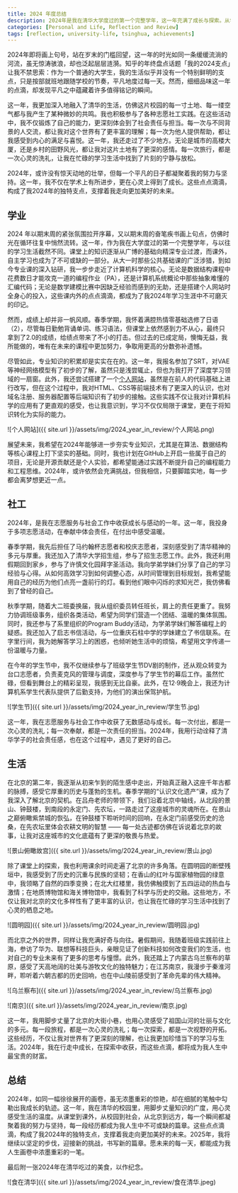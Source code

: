 ```yaml
---
title: 2024 年度总结
description: 2024年是我在清华大学度过的第一个完整学年，这一年充满了成长与探索。从学术上的深入钻研到志愿服务的积极参与，从北京的文化遗产探索到全国各地的旅行，我在平凡的日子里找到了属于自己的支点。
categories: [Personal and Life, Reflection and Review]
tags: [reflection, university-life, tsinghua, achievements]
---
```


2024年即将画上句号，站在岁末的门槛回望，这一年的时光如同一条缓缓流淌的河流，虽无惊涛骇浪，却也泛起层层涟漪。知乎的年终盘点话题「我的2024支点」让我不禁思索：作为一个普通的大学生，我的生活似乎并没有一个特别鲜明的支点，只是按部就班地跟随学校的节奏，平凡地度过每一天。然而，细细品味这一年的点滴，却发现平凡之中蕴藏着许多值得铭记的瞬间。

这一年，我更加深入地融入了清华的生活，仿佛这片校园的每一寸土地、每一缕空气都与我产生了某种微妙的共鸣。我也积极参与了各种志愿社工实践。在这些活动中，我不仅锻炼了自己的能力，更深刻体会到了社会责任与担当。每一次与不同背景的人交流，都让我对这个世界有了更丰富的理解；每一次为他人提供帮助，都让我感受到内心的满足与喜悦。这一年，我还走过了不少地方。无论是城市的高楼大厦，还是乡村的田野风光，都让我对这片土地有了更深的感情。每一次旅行，都是一次心灵的洗礼，让我在忙碌的学习生活中找到了片刻的宁静与放松。

2024年，或许没有惊天动地的壮举，但每一个平凡的日子都凝聚着我的努力与坚持。这一年，我不仅在学术上有所进步，更在心灵上得到了成长。这些点点滴滴，构成了我2024年的独特支点，支撑着我走向更加美好的未来。

## 学业

2024 年以期末周的紧张氛围拉开序幕，又以期末周的奋笔疾书画上句点，仿佛时光在循环往复中悄然流转。这一年，作为我在大学度过的第一个完整学年，与以往的学习生活截然不同。课堂上的知识逐渐从广博的基础向精深专业过渡，而课外，自主学习也成为了不可或缺的一部分。从大一时那些公共基础课的广泛涉猎，到如今专业课的深入钻研，我一步步走近了计算机科学的核心。无论是数据结构课程中花费数日才能攻克一道的编程作业（PA），还是计算机系统概论中那些抽象难懂的汇编代码；无论是数学建模比赛中因缺乏经验而感到的无助，还是搭建个人网站时全身心的投入，这些课内外的点点滴滴，都成为了我2024年学习生涯中不可磨灭的印记。

然而，成绩上却并非一帆风顺。春季学期，我怀着满腔热情零基础选修了日语（2），尽管每日勤勉背诵单词、练习语法，但课堂上依然感到力不从心，最终只拿到了2.0的成绩，给绩点带来了不小的打击。但过去的已成定局，懊悔无益，我所能做的，唯有在未来的课程中更加努力，争取用更高的分数弥补遗憾。

尽管如此，专业知识的积累却是实实在在的。这一年，我报名参加了SRT，对VAE等神经网络模型有了初步的了解，虽然只是浅尝辄止，但也为我打开了深度学习领域的一扇窗。此外，我还尝试搭建了一个[个人网站](https://houlinzhi.com)，虽然是在前人的代码基础上进行改写，但在这个过程中，我对HTML、CSS等前端技术有了更深入的认识，也对域名注册、服务器配置等后端知识有了初步的接触。这些实践不仅让我对计算机科学的应用有了更直观的感受，也让我意识到，学习不仅仅局限于课堂，更在于将知识转化为实际的能力。

![个人网站]({{ site.url }}/assets/img/2024_year_in_review/个人网站.png)

展望未来，我希望在2024年能够进一步夯实专业知识，尤其是在算法、数据结构等核心课程上打下坚实的基础。同时，我也计划在GitHub上开启一些属于自己的项目，无论是开源贡献还是个人实验，都希望能通过实践不断提升自己的编程能力和工程思维。2024年，或许依然会充满挑战，但我相信，只要脚踏实地，每一步都会离梦想更近一点。

## 社工

2024年，是我在志愿服务与社会工作中收获成长与感动的一年。这一年，我投身于多项志愿活动，在奉献中体会责任，在付出中感受温暖。

春季学期，我先后担任了马约翰杯志愿者和校庆志愿者，深刻感受到了清华精神的多元与厚重。我还加入了清华大学招生组，参与了招生志愿工作。此外，我还利用假期回到家乡，参与了许慎文化园拜字圣活动。我向学弟学妹们分享了自己的学习经验与心得。从如何高效学习到如何调整心态，从时间管理到目标规划，我希望能用自己的经历为他们点亮一盏前行的灯。看到他们眼中闪烁的求知光芒，我仿佛看到了曾经的自己。

秋季学期，随着大二班委换届，我从组织委员转任班长，肩上的责任更重了。我努力协调班级事务，组织各类活动，希望为同学们营造一个团结、温暖的集体氛围。同时，我还参与了系里组织的Program Buddy活动，为学弟学妹们解答编程上的疑惑。我还加入了启志书信活动，与一位重庆石柱中学的学妹建立了书信联系。在字里行间，我为她解答学习上的困惑，也倾听她生活中的烦恼，希望用文字传递一份温暖与力量。

在今年的学生节中，我不仅继续参与了班级学生节DV剧的制作，还从观众转变为台口志愿者，负责麦克风的管理与调度，深度参与了学生节的幕后工作。虽然忙碌，但看到舞台上的精彩呈现，我感到无比自豪。此外，在12·9晚会上，我还为计算机系学生代表队提供了后勤支持，为他们的演出保驾护航。

![学生节]({{ site.url }}/assets/img/2024_year_in_review/学生节.jpg)

这一年，我在志愿服务与社会工作中收获了无数感动与成长。每一次付出，都是一次心灵的洗礼；每一次奉献，都是一次责任的担当。2024年，我用行动诠释了清华学子的社会责任感，也在这个过程中，遇见了更好的自己。

## 生活

在北京的第二年，我逐渐从初来乍到的陌生感中走出，开始真正融入这座千年古都的脉搏，感受它厚重的历史与蓬勃的生机。春季学期的“认识文化遗产”课，成为了我深入了解北京的契机。在吕舟老师的带领下，我们沿着北京中轴线，从北段的景山、钟鼓楼，到南段的永定门、先农坛，一路走过了这座城市的灵魂所在。在景山之巅俯瞰紫禁城的恢弘，在钟鼓楼下聆听时间的回响，在永定门前感受历史的沧桑，在先农坛里体会农耕文明的智慧 —— 每一处古迹都仿佛在诉说着北京的故事，让我对这座城市的文化底蕴有了更深的敬畏与热爱。

![景山俯瞰故宫]({{ site.url }}/assets/img/2024_year_in_review/景山.jpg)

除了课堂上的探索，我也利用课余时间走遍了北京的许多角落。在圆明园的断壁残垣中，我感受到了历史的沉重与民族的坚韧；在香山的红叶与国家植物园的绿意中，我领略了自然的四季变换；在北大红楼里，我仿佛触摸到了五四运动的热血与激情；在地质博物馆和海关博物馆中，我看到了科学与历史的交融。这些地方，不仅让我对北京的文化多样性有了更丰富的认识，也让我在忙碌的学习生活中找到了心灵的栖息之地。

![圆明园]({{ site.url }}/assets/img/2024_year_in_review/圆明园.jpg)

而北京之外的世界，同样让我充满好奇与向往。暑假期间，我随着班级实践前往上海，参访了华为、联想等科技巨头，亲眼见证了创新科技如何改变我们的生活，也对自己的专业未来有了更多的思考与憧憬。此外，我还踏上了内蒙古乌兰察布的草原，感受了天高地阔的壮美与游牧文化的独特魅力；在江苏南京，我漫步于秦淮河畔，聆听着六朝古都的历史回响，也在中山陵前感受到了革命先辈的伟大精神。

![乌兰察布]({{ site.url }}/assets/img/2024_year_in_review/乌兰察布.jpg)

![南京]({{ site.url }}/assets/img/2024_year_in_review/南京.jpg)

这一年，我用脚步丈量了北京的大街小巷，也用心灵感受了祖国山河的壮丽与文化的多元。每一段旅程，都是一次心灵的洗礼；每一次探索，都是一次视野的开拓。这些经历，不仅让我对世界有了更深刻的理解，也让我更加珍惜当下的学习与生活。2024年，我在行走中成长，在探索中收获，而这些点滴，都将成为我人生中最宝贵的财富。

## 总结

2024年，如同一幅徐徐展开的画卷，虽无浓墨重彩的惊艳，却在细腻的笔触中勾勒出我成长的轨迹。这一年，我在清华的校园里，用脚步丈量知识的广度，用心灵感受生活的温度。从课堂到课外，从校园到社会，从北京到远方，每一个瞬间都凝聚着我的努力与坚持，每一段经历都成为我人生中不可或缺的篇章。这些点点滴滴，构成了我2024年的独特支点，支撑着我走向更加美好的未来。2025年，我将继续以坚定的步伐，迎接新的挑战，书写新的篇章。愿未来的每一天，都能成为我人生画卷中浓墨重彩的一笔。

最后附一张2024年在清华吃过的美食，以作纪念。

![食在清华]({{ site.url }}/assets/img/2024_year_in_review/食在清华.jpeg)
